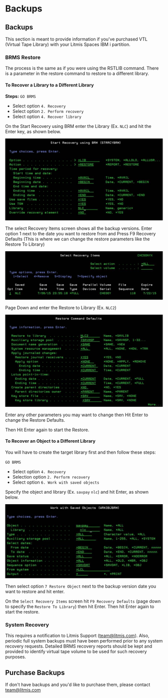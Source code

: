 # Backups

## Backups

This section is meant to provide information if you've purchased VTL \(Virtual Tape Library\) with your Litmis Spaces IBM i partition.

### BRMS Restore

The process is the same as if you were using the RSTLIB command. There is a parameter in the restore command to restore to a different library.

#### To Recover a Library to a Different Library

**Steps:** `GO BRMS`

* Select option `4. Recovery`
* Select option `2. Perform recovery`
* Select option `4. Recover library`

On the Start Recovery using BRM enter the Library \(Ex. `NLC`\) and hit the Enter key, as shown below.

![](../.gitbook/assets/brms1.png)

The select Recovery Items screen shows all the backup versions. Enter option 1 next to the date you want to restore from and Press F9 Recovery Defaults \(This is where we can change the restore parameters like the Restore To Library\)

![](../.gitbook/assets/brms2.png)

Page Down and enter the Restore to Library \(Ex. `NLC2`\)

![](../.gitbook/assets/brms3.png)

Enter any other parameters you may want to change then Hit Enter to change the Restore Defaults.

Then Hit Enter again to start the Restore.

#### To Recover an Object to a Different Library

You will have to create the target library first and then follow these steps:

`GO BRMS`

* Select option `4. Recovery`
* Selection option `2. Perform recovery`
* Select option `6. Work with saved objects`

Specify the object and library \(Ex. `savpay` `nlc`\) and hit Enter, as shown below.

![](../.gitbook/assets/brms4.png)

Then select option `7 Restore Object` next to the backup version date you want to restore and hit enter.

On the `Select Recovery Items` screen hit `F9 Recovery Defaults` \(page down to specify the `Restore To Library`\) then hit Enter. Then hit Enter again to start the restore.

### System Recovery

This requires a notification to Litmis Support \(team@litmis.com\). Also, periodic full system backups must have been performed prior to any system recovery requests. Detailed BRMS recovery reports should be kept and provided to identify virtual tape volume to be used for such recovery purposes.

## Purchase Backups

If don't have backups and you'd like to purchase them, please contact team@litmis.com

